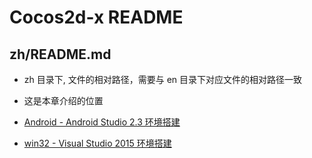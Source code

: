 # Cocos2d-x README

## zh/README.md 

- zh 目录下, 文件的相对路径，需要与 en 目录下对应文件的相对路径一致

- 这是本章介绍的位置

- [Android - Android Studio 2.3 环境搭建](installation/Android-Studio.md)
- [win32 - Visual Studio 2015 环境搭建](installation/Windows.md)
